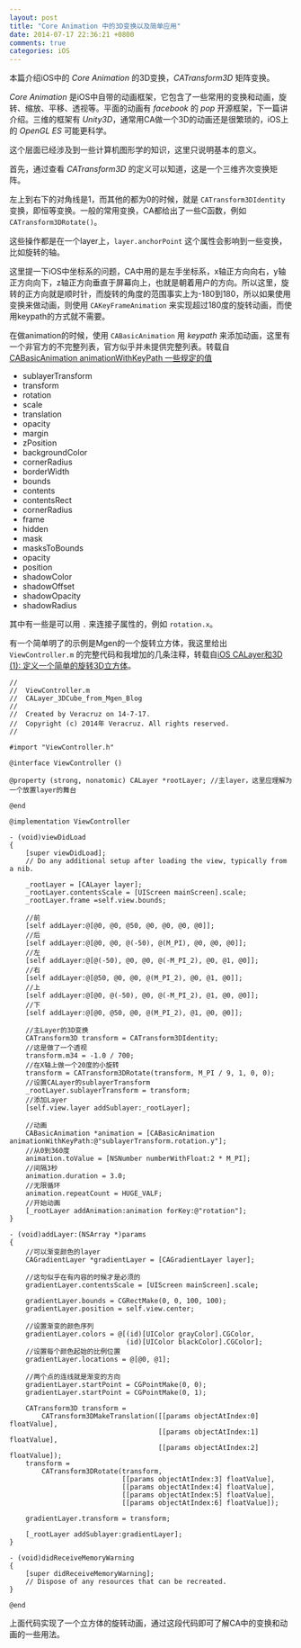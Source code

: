 ```yaml
---
layout: post
title: "Core Animation 中的3D变换以及简单应用"
date: 2014-07-17 22:36:21 +0800
comments: true
categories: iOS
---
```


本篇介绍iOS中的 *Core Animation* 的3D变换，*CATransform3D* 矩阵变换。

<!-- more -->

*Core Animation* 是iOS中自带的动画框架，它包含了一些常用的变换和动画，旋转、缩放、平移、透视等。平面的动画有 *facebook* 的 *pop* 开源框架，下一篇讲介绍。三维的框架有 *Unity3D*，通常用CA做一个3D的动画还是很繁琐的，iOS上的 *OpenGL ES* 可能更科学。

这个层面已经涉及到一些计算机图形学的知识，这里只说明基本的意义。

首先，通过查看 *CATransform3D* 的定义可以知道，这是一个三维齐次变换矩阵。

左上到右下的对角线是1，而其他的都为0的时候，就是 `CATransform3DIdentity` 变换，即恒等变换。一般的常用变换，CA都给出了一些C函数，例如 `CATransform3DRotate()`。

这些操作都是在一个layer上，`layer.anchorPoint` 这个属性会影响到一些变换，比如旋转的轴。

这里提一下iOS中坐标系的问题，CA中用的是左手坐标系，x轴正方向向右，y轴正方向向下，z轴正方向垂直于屏幕向上，也就是朝着用户的方向。所以这里，旋转的正方向就是顺时针，而旋转的角度的范围事实上为-180到180，所以如果使用变换来做动画，则使用 `CAKeyFrameAnimation` 来实现超过180度的旋转动画，而使用keypath的方式就不需要。

在做animation的时候，使用 `CABasicAnimation` 用 *keypath* 来添加动画，这里有一个非官方的不完整列表，官方似乎并未提供完整列表。转载自[CABasicAnimation animationWithKeyPath 一些规定的值](http://www.cnblogs.com/pengyingh/articles/2379631.html)

- sublayerTransform
- transform
- rotation
- scale
- translation
- opacity
- margin
- zPosition
- backgroundColor
- cornerRadius
- borderWidth
- bounds
- contents
- contentsRect
- cornerRadius
- frame
- hidden
- mask
- masksToBounds
- opacity
- position
- shadowColor
- shadowOffset
- shadowOpacity
- shadowRadius

其中有一些是可以用 `.` 来连接子属性的，例如 `rotation.x`。

有一个简单明了的示例是Mgen的一个旋转立方体，我这里给出 `ViewController.m` 的完整代码和我增加的几条注释，转载自[iOS CALayer和3D (1): 定义一个简单的旋转3D立方体](http://www.mgenware.com/blog/?p=498)。

```objc
//
//  ViewController.m
//  CALayer_3DCube_from_Mgen_Blog
//
//  Created by Veracruz on 14-7-17.
//  Copyright (c) 2014年 Veracruz. All rights reserved.
//

#import "ViewController.h"

@interface ViewController ()

@property (strong, nonatomic) CALayer *rootLayer; //主layer，这里应理解为一个放置layer的舞台

@end

@implementation ViewController

- (void)viewDidLoad
{
    [super viewDidLoad];
	// Do any additional setup after loading the view, typically from a nib.
    
    _rootLayer = [CALayer layer];
    _rootLayer.contentsScale = [UIScreen mainScreen].scale;
    _rootLayer.frame =self.view.bounds;
    
    //前
    [self addLayer:@[@0, @0, @50, @0, @0, @0, @0]];
    //后
    [self addLayer:@[@0, @0, @(-50), @(M_PI), @0, @0, @0]];
    //左
    [self addLayer:@[@(-50), @0, @0, @(-M_PI_2), @0, @1, @0]];
    //右
    [self addLayer:@[@50, @0, @0, @(M_PI_2), @0, @1, @0]];
    //上
    [self addLayer:@[@0, @(-50), @0, @(-M_PI_2), @1, @0, @0]];
    //下
    [self addLayer:@[@0, @50, @0, @(M_PI_2), @1, @0, @0]];
    
    //主Layer的3D变换
    CATransform3D transform = CATransform3DIdentity;
    //这是做了一个透视
    transform.m34 = -1.0 / 700;
    //在X轴上做一个20度的小旋转
    transform = CATransform3DRotate(transform, M_PI / 9, 1, 0, 0);
    //设置CALayer的sublayerTransform
    _rootLayer.sublayerTransform = transform;
    //添加Layer
    [self.view.layer addSublayer:_rootLayer];
    
    //动画
    CABasicAnimation *animation = [CABasicAnimation animationWithKeyPath:@"sublayerTransform.rotation.y"];
    //从0到360度
    animation.toValue = [NSNumber numberWithFloat:2 * M_PI];
    //间隔3秒
    animation.duration = 3.0;
    //无限循环
    animation.repeatCount = HUGE_VALF;
    //开始动画
    [_rootLayer addAnimation:animation forKey:@"rotation"];
}

- (void)addLayer:(NSArray *)params
{
    //可以渐变颜色的layer
    CAGradientLayer *gradientLayer = [CAGradientLayer layer];
    
    //这句似乎在有内容的时候才是必须的
    gradientLayer.contentsScale = [UIScreen mainScreen].scale;
    
    gradientLayer.bounds = CGRectMake(0, 0, 100, 100);
    gradientLayer.position = self.view.center;
    
    //设置渐变的颜色序列
    gradientLayer.colors = @[(id)[UIColor grayColor].CGColor,
                             (id)[UIColor blackColor].CGColor];
    //设置每个颜色起始的比例位置
    gradientLayer.locations = @[@0, @1];
    
    //两个点的连线就是渐变的方向
    gradientLayer.startPoint = CGPointMake(0, 0);
    gradientLayer.startPoint = CGPointMake(0, 1);
    
    CATransform3D transform =
        CATransform3DMakeTranslation([[params objectAtIndex:0] floatValue],
                                     [[params objectAtIndex:1] floatValue],
                                     [[params objectAtIndex:2] floatValue]);
    transform =
        CATransform3DRotate(transform,
                            [[params objectAtIndex:3] floatValue],
                            [[params objectAtIndex:4] floatValue],
                            [[params objectAtIndex:5] floatValue],
                            [[params objectAtIndex:6] floatValue]);
    
    gradientLayer.transform = transform;
    
    [_rootLayer addSublayer:gradientLayer];
}

- (void)didReceiveMemoryWarning
{
    [super didReceiveMemoryWarning];
    // Dispose of any resources that can be recreated.
}

@end
```

上面代码实现了一个立方体的旋转动画，通过这段代码即可了解CA中的变换和动画的一些用法。